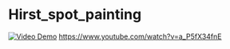 # Hirst_spot_painting
[![Video Demo](https://img.youtube.com/vi/a_P5fX34fnE/0.jpg)](https://www.youtube.com/watch?v=a_P5fX34fnE)
https://www.youtube.com/watch?v=a_P5fX34fnE
